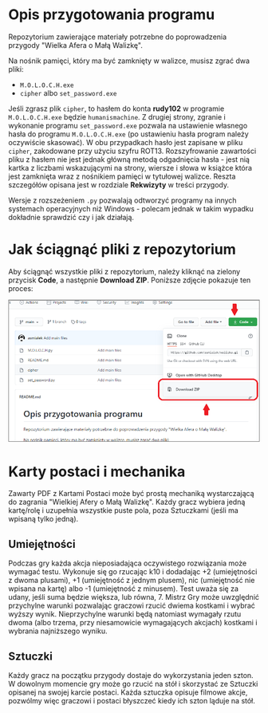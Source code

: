 # Opis przygotowania programu
Repozytorium zawierające materiały potrzebne do poprowadzenia przygody "Wielka Afera o Małą Walizkę".

Na nośnik pamięci, który ma być zamknięty w walizce, musisz zgrać dwa pliki:
- `M.O.L.O.C.H.exe`
- `cipher` albo `set_password.exe`

Jeśli zgrasz plik `cipher`, to hasłem do konta **rudy102** w programie `M.O.L.O.C.H.exe` będzie `humanismachine`. Z drugiej strony, zgranie i wykonanie programu `set_password.exe` pozwala na ustawienie własnego hasła do programu `M.O.L.O.C.H.exe` (po ustawieniu hasła program należy oczywiście skasować). W obu przypadkach hasło jest zapisane w pliku `cipher`, zakodowane przy użyciu szyfru ROT13. Rozszyfrowanie zawartości pliku z hasłem nie jest jednak główną metodą odgadnięcia hasła - jest nią kartka z liczbami wskazującymi na strony, wiersze i słowa w książce która jest zamknięta wraz z nośnikiem pamięci w tytułowej walizce. Reszta szczegółów opisana jest w rozdziale **Rekwizyty** w treści przygody.

Wersje z rozszeżeniem `.py` pozwalają odtworzyć programy na innych systemach operacyjnych niż Windows - polecam jednak w takim wypadku dokładnie sprawdzić czy i jak działają.

# Jak ściągnąć pliki z repozytorium
Aby ściągnąć wszystkie pliki z repozytorium, należy kliknąć na zielony przycisk **Code**, a następnie **Download ZIP**. Poniższe zdjęcie pokazuje ten proces:

![](instrukcja.png)

# Karty postaci i mechanika
Zawarty PDF z Kartami Postaci może być prostą mechaniką wystarczającą do zagrania "Wielkiej Afery o Małą Walizkę". Każdy gracz wybiera jedną kartę/rolę i uzupełnia wszystkie puste pola, poza Sztuczkami (jeśli ma wpisaną tylko jedną).

## Umiejętności
Podczas gry każda akcja nieposiadająca oczywistego rozwiązania może wymagać testu. Wykonuje się go rzucając k10 i dodadając +2 (umiejętności z dwoma plusami), +1 (umiejętność z jednym plusem), nic (umiejętność nie wpisana na kartę) albo -1 (umiejętność z minusem). Test uważa się za udany, jeśli suma będzie większa, lub równa, 7. Mistrz Gry może uwzględnić przychylne warunki pozwalając graczowi rzucić dwiema kostkami i wybrać wyższy wynik. Nieprzychylne warunki będą natomiast wymagały rzutu dwoma (albo trzema, przy niesamowicie wymagających akcjach) kostkami i wybrania najniższego wyniku.

## Sztuczki
Każdy gracz na początku przygody dostaje do wykorzystania jeden szton. W dowolnym momencie gry może go rzucić na stół i skorzystać ze Sztuczki opisanej na swojej karcie postaci. Każda sztuczka opisuje filmowe akcje, pozwólmy więc graczowi i postaci błyszczeć kiedy ich szton ląduje na stół.